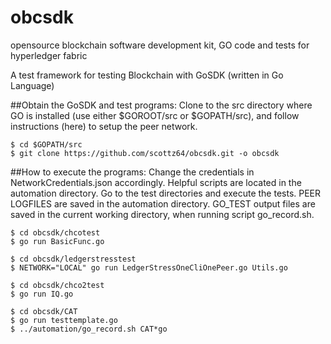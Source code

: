 # obcsdk
opensource blockchain software development kit, GO code and tests for hyperledger fabric

A test framework for testing Blockchain with GoSDK (written in Go Language)

##Obtain the GoSDK and test programs:
Clone to the src directory where GO is installed (use either $GOROOT/src or $GOPATH/src),
and follow instructions (here) to setup the peer network.

	$ cd $GOPATH/src
	$ git clone https://github.com/scottz64/obcsdk.git -o obcsdk

 
##How to execute the programs:
Change the credentials in NetworkCredentials.json accordingly.
Helpful scripts are located in the automation directory.
Go to the test directories and execute the tests.
PEER LOGFILES are saved in the automation directory.
GO_TEST output files are saved in the current working directory, when running script go_record.sh.
	 
	$ cd obcsdk/chcotest
	$ go run BasicFunc.go
	 
	$ cd obcsdk/ledgerstresstest
	$ NETWORK="LOCAL" go run LedgerStressOneCliOnePeer.go Utils.go
	 
	$ cd obcsdk/chco2test
	$ go run IQ.go
	 
	$ cd obcsdk/CAT
	$ go run testtemplate.go
	$ ../automation/go_record.sh CAT*go
	 

